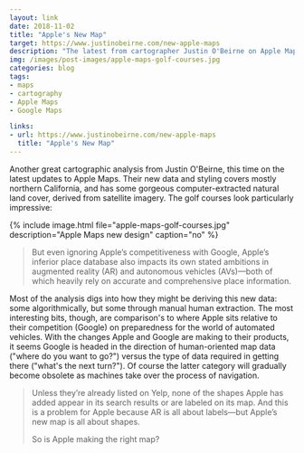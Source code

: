 ```yaml
---
layout: link
date: 2018-11-02
title: "Apple's New Map"
target: https://www.justinobeirne.com/new-apple-maps
description: "The latest from cartographer Justin O'Beirne on Apple Maps' updates."
img: /images/post-images/apple-maps-golf-courses.jpg
categories: blog
tags:
- maps
- cartography
- Apple Maps
- Google Maps

links:
- url: https://www.justinobeirne.com/new-apple-maps
  title: "Apple's New Map"
---
```


Another great cartographic analysis from Justin O'Beirne, this time on the latest updates to Apple Maps. Their new data and styling covers mostly northern California, and has some gorgeous computer-extracted natural land cover, derived from satellite imagery. The golf courses look particularly impressive:

{% include image.html file="apple-maps-golf-courses.jpg" description="Apple Maps new design" caption="no" %}

>But even ignoring Apple’s competitiveness with Google, Apple’s inferior place database also impacts its own stated ambitions in augmented reality (AR) and autonomous vehicles (AVs)—both of which heavily rely on accurate and comprehensive place information.

Most of the analysis digs into how they might be deriving this new data: some algorithmically, but some through manual human extraction. The most interesting bits, though, are comparison's to where Apple sits relative to their competition (Google) on preparedness for the world of automated vehicles. With the changes Apple and Google are making to their products, it seems Google is headed in the direction of human-oriented map data ("where do you want to go?") versus the type of data required in getting there ("what's the next turn?"). Of course the latter category will gradually become obsolete as machines take over the process of navigation.

> Unless they’re already listed on Yelp, none of the shapes Apple has added appear in its search results or are labeled on its map. And this is a problem for Apple because AR is all about labels—but Apple’s new map is all about shapes.
>
> So is Apple making the right map?
